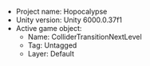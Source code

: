 <!-- UNITY CODE ASSIST INSTRUCTIONS START -->
- Project name: Hopocalypse
- Unity version: Unity 6000.0.37f1
- Active game object:
  - Name: ColliderTransitionNextLevel
  - Tag: Untagged
  - Layer: Default
<!-- UNITY CODE ASSIST INSTRUCTIONS END -->